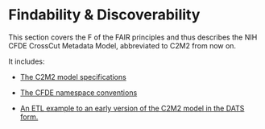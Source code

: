 # Findability & Discoverability

This section covers the F of the FAIR principles and thus describes the NIH CFDE CrossCut Metadata Model, abbreviated to C2M2 from now on.

It includes:

- [The C2M2 model specifications](https://docs.nih-cfde.org/en/latest/c2m2/draft-C2M2_specification/#c2m2-technical-specification)

- [The CFDE namespace conventions](./cfde-namespaces.md)

- [An ETL example to an early version of the C2M2 model in the DATS form.](./seo.ipynb)
